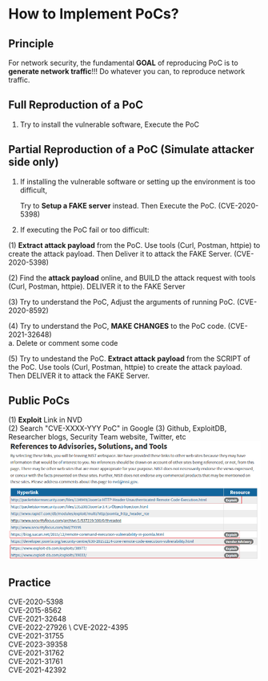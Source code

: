 # How to Implement PoCs?
## Principle
For network security, the fundamental **GOAL** of reproducing PoC is to **generate network traffic**!!! Do whatever you can, to reproduce network traffic. 

## Full Reproduction of a PoC
1. Try to install the vulnerable software,  Execute the PoC

## Partial Reproduction of a PoC (Simulate attacker side only)
1. If installing the vulnerable software or setting up the environment is too difficult,
 
   Try to **Setup a FAKE server** instead.  Then Execute the PoC. (CVE-2020-5398)
 
2. If executing the PoC fail or too difficult:   

(1) **Extract attack payload** from the PoC. Use tools (Curl, Postman, httpie) to create the attack payload. Then Deliver it to attack the FAKE Server.   (CVE-2020-5398)    

(2) Find the **attack payload** online, and BUILD the attack request with tools (Curl, Postman, httpie). DELIVER it to the FAKE Server 
 
(3) Try to understand the PoC, Adjust the arguments of running PoC.  (CVE-2020-8592)   
 
(4) Try to understand the PoC, **MAKE CHANGES** to the PoC code.  (CVE-2021-32648)                      
    a. Delete or comment some code
  
(5) Try to undestand the PoC.  **Extract attack payload** from the SCRIPT of the PoC. Use tools (Curl, Postman, httpie) to create the attack payload. Then DELIVER it to attack the FAKE Server.

 	
## Public PoCs
(1) **Exploit** Link in NVD   \
(2) Search "CVE-XXXX-YYY PoC" in Google
(3) Github, ExploitDB, Researcher blogs, Security Team website, Twitter, etc
![image](./images/nvd_reference.png)
	                     

## Practice
CVE-2020-5398     \
CVE-2015-8562     \
CVE-2021-32648    \
CVE-2022-27926    \ 
CVE-2022-4395     \
CVE-2021-31755    \
CVE-2023-39358    \
CVE-2021-31762    \
CVE-2021-31761    \
CVE-2021-42392

